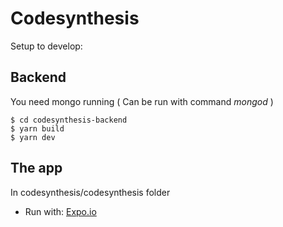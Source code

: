 # Codesynthesis

Setup to develop:

## Backend
You need mongo running 
( Can be run with command *mongod* )

	$ cd codesynthesis-backend
	$ yarn build
	$ yarn dev

## The app
In codesynthesis/codesynthesis folder

* Run with: [Expo.io](https://expo.io/)